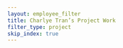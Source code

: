```yaml
---
layout: employee_filter
title: Charlye Tran’s Project Work
filter_type: project
skip_index: true
---
```


